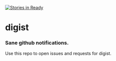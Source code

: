[![Stories in Ready](https://badge.waffle.io/wbeard/digist-issues.png?label=ready&title=Ready)](https://waffle.io/wbeard/digist-issues)
# digist
### Sane github notifications.

Use this repo to open issues and requests for digist.
